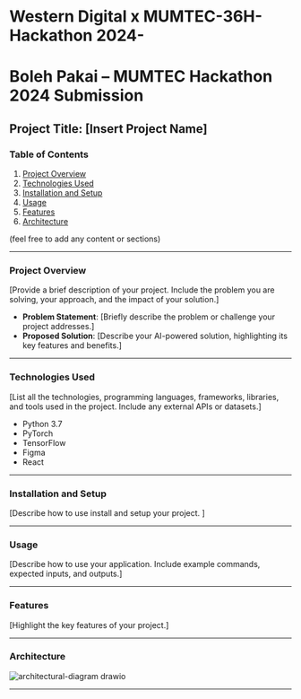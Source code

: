 # Western Digital x MUMTEC-36H-Hackathon 2024-
# Boleh Pakai – MUMTEC Hackathon 2024 Submission

## Project Title: [Insert Project Name]

### Table of Contents
1. [Project Overview](#project-overview)
2. [Technologies Used](#technologies-used)
3. [Installation and Setup](#installation-and-setup)
4. [Usage](#usage)
5. [Features](#features)
6. [Architecture](#architecture)

(feel free to add any content or sections)

---

### Project Overview
[Provide a brief description of your project. Include the problem you are solving, your approach, and the impact of your solution.]

- **Problem Statement**: [Briefly describe the problem or challenge your project addresses.]
- **Proposed Solution**: [Describe your AI-powered solution, highlighting its key features and benefits.]

---

### Technologies Used
[List all the technologies, programming languages, frameworks, libraries, and tools used in the project. Include any external APIs or datasets.]

- Python 3.7
- PyTorch
- TensorFlow
- Figma
- React

---

### Installation and Setup
[Describe how to use install and setup your project. ]

--- 

### Usage
[Describe how to use your application. Include example commands, expected inputs, and outputs.]

--- 

### Features
[Highlight the key features of your project.]

--- 

### Architecture
![architectural-diagram drawio](https://github.com/user-attachments/assets/374ed45a-a4a6-4892-88e0-8377fed74825)

--- 

